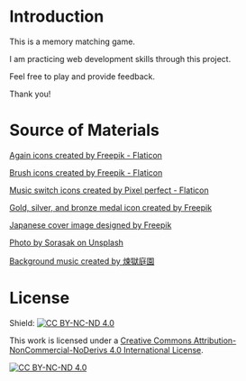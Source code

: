 # Introduction

This is a memory matching game.

I am practicing web development skills through this project.

Feel free to play and provide feedback. 

Thank you!

# Source of Materials

[Again icons created by Freepik - Flaticon](https://www.flaticon.com/free-icons/again)

[Brush icons created by Freepik - Flaticon](https://www.flaticon.com/free-icons/brush)

[Music switch icons created by Pixel perfect - Flaticon](https://www.flaticon.com/free-icons/mute)

[Gold, silver, and bronze medal icon created by Freepik](https://www.freepik.com/free-vector/star-coin-gold-silver-bronze_137645182.htm#fromView=search&page=1&position=40&uuid=6563ddd4-431c-4ff0-90ea-4fb2d396135d)

[Japanese cover image designed by Freepik](https://www.freepik.com/free-vector/minimal-colorful-japanese-covers-pack_6966556.htm#from_view=detail_alsolike)

[Photo by Sorasak on Unsplash](https://unsplash.com/photos/two-women-in-purple-and-pink-kimono-standing-on-street-_UIN-pFfJ7c)

[Background music created by 煉獄庭園](https://note.com/rengokuteien/n/n0f6dc2ab7bab)


# License

Shield: [![CC BY-NC-ND 4.0][cc-by-nc-nd-shield]][cc-by-nc-nd]

This work is licensed under a
[Creative Commons Attribution-NonCommercial-NoDerivs 4.0 International License][cc-by-nc-nd].

[![CC BY-NC-ND 4.0][cc-by-nc-nd-image]][cc-by-nc-nd]

[cc-by-nc-nd]: http://creativecommons.org/licenses/by-nc-nd/4.0/
[cc-by-nc-nd-image]: https://licensebuttons.net/l/by-nc-nd/4.0/88x31.png
[cc-by-nc-nd-shield]: https://img.shields.io/badge/License-CC%20BY--NC--ND%204.0-lightgrey.svg